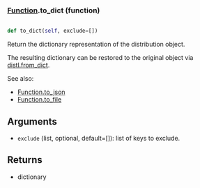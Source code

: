 ### [Function](Function.md).to_dict (function)


```py

def to_dict(self, exclude=[])

```



Return the dictionary representation of the distribution object.

The resulting dictionary can be restored to the original object
via [distl.from_dict](distl.from_dict.md).

See also:

* [Function.to_json](Function.to_json.md)
* [Function.to_file](Function.to_file.md)

Arguments
----------
* `exclude` (list, optional, default=[]): list of keys to exclude.

Returns
--------
* dictionary

